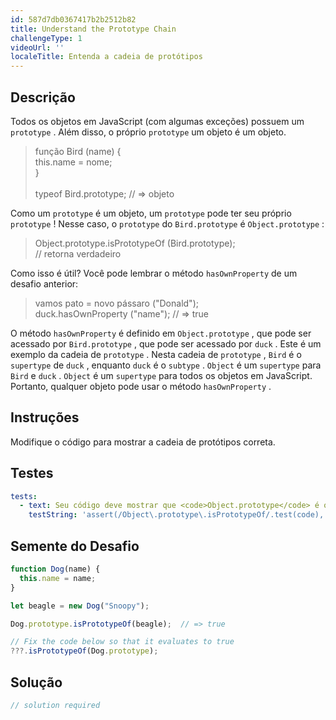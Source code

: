 ```yaml
---
id: 587d7db0367417b2b2512b82
title: Understand the Prototype Chain
challengeType: 1
videoUrl: ''
localeTitle: Entenda a cadeia de protótipos
---
```


## Descrição
<section id="description"> Todos os objetos em JavaScript (com algumas exceções) possuem um <code>prototype</code> . Além disso, o próprio <code>prototype</code> um objeto é um objeto. <blockquote> função Bird (name) { <br> this.name = nome; <br> } <br><br> typeof Bird.prototype; // =&gt; objeto </blockquote> Como um <code>prototype</code> é um objeto, um <code>prototype</code> pode ter seu próprio <code>prototype</code> ! Nesse caso, o <code>prototype</code> do <code>Bird.prototype</code> é <code>Object.prototype</code> : <blockquote> Object.prototype.isPrototypeOf (Bird.prototype); <br> // retorna verdadeiro </blockquote> Como isso é útil? Você pode lembrar o método <code>hasOwnProperty</code> de um desafio anterior: <blockquote> vamos pato = novo pássaro (&quot;Donald&quot;); <br> duck.hasOwnProperty (&quot;name&quot;); // =&gt; true </blockquote> O método <code>hasOwnProperty</code> é definido em <code>Object.prototype</code> , que pode ser acessado por <code>Bird.prototype</code> , que pode ser acessado por <code>duck</code> . Este é um exemplo da cadeia de <code>prototype</code> . Nesta cadeia de <code>prototype</code> , <code>Bird</code> é o <code>supertype</code> de <code>duck</code> , enquanto <code>duck</code> é o <code>subtype</code> . <code>Object</code> é um <code>supertype</code> para <code>Bird</code> e <code>duck</code> . <code>Object</code> é um <code>supertype</code> para todos os objetos em JavaScript. Portanto, qualquer objeto pode usar o método <code>hasOwnProperty</code> . </section>

## Instruções
<section id="instructions"> Modifique o código para mostrar a cadeia de protótipos correta. </section>

## Testes
<section id='tests'>

```yml
tests:
  - text: Seu código deve mostrar que <code>Object.prototype</code> é o protótipo de <code>Dog.prototype</code> &quot;)
    testString: 'assert(/Object\.prototype\.isPrototypeOf/.test(code), "Your code should show that <code>Object.prototype</code> is the prototype of <code>Dog.prototype</code>");'

```

</section>

## Semente do Desafio
<section id='challengeSeed'>

<div id='js-seed'>

```js
function Dog(name) {
  this.name = name;
}

let beagle = new Dog("Snoopy");

Dog.prototype.isPrototypeOf(beagle);  // => true

// Fix the code below so that it evaluates to true
???.isPrototypeOf(Dog.prototype);

```

</div>



</section>

## Solução
<section id='solution'>

```js
// solution required
```
</section>
